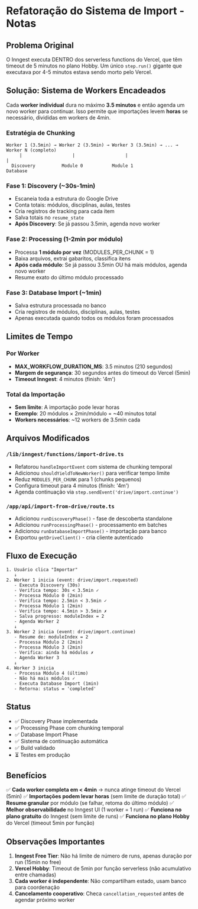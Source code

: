 # Refatoração do Sistema de Import - Notas

## Problema Original
O Inngest executa DENTRO dos serverless functions do Vercel, que têm timeout de 5 minutos no plano Hobby.
Um único `step.run()` gigante que executava por 4-5 minutos estava sendo morto pelo Vercel.

## Solução: Sistema de Workers Encadeados

Cada **worker individual** dura no máximo **3.5 minutos** e então agenda um novo worker para continuar.
Isso permite que importações levem **horas** se necessário, divididas em workers de 4min.

### Estratégia de Chunking

```
Worker 1 (3.5min) → Worker 2 (3.5min) → Worker 3 (3.5min) → ... → Worker N (completo)
     |                   |                   |                          |
  Discovery          Module 0           Module 1                   Database
```

### Fase 1: Discovery (~30s-1min)
- Escaneia toda a estrutura do Google Drive
- Conta totais: módulos, disciplinas, aulas, testes
- Cria registros de tracking para cada item
- Salva totais no `resume_state`
- **Após Discovery**: Se já passou 3.5min, agenda novo worker

### Fase 2: Processing (1-2min por módulo)
- Processa **1 módulo por vez** (MODULES_PER_CHUNK = 1)
- Baixa arquivos, extrai gabaritos, classifica itens
- **Após cada módulo**: Se já passou 3.5min OU há mais módulos, agenda novo worker
- Resume exato do último módulo processado

### Fase 3: Database Import (~1min)
- Salva estrutura processada no banco
- Cria registros de módulos, disciplinas, aulas, testes
- Apenas executada quando todos os módulos foram processados

## Limites de Tempo

### Por Worker
- **MAX_WORKFLOW_DURATION_MS**: 3.5 minutos (210 segundos)
- **Margem de segurança**: 30 segundos antes do timeout do Vercel (5min)
- **Timeout Inngest**: 4 minutos (finish: '4m')

### Total da Importação
- **Sem limite**: A importação pode levar horas
- **Exemplo**: 20 módulos × 2min/módulo = ~40 minutos total
- **Workers necessários**: ~12 workers de 3.5min cada

## Arquivos Modificados

### `/lib/inngest/functions/import-drive.ts`
- Refatorou `handleImportEvent` com sistema de chunking temporal
- Adicionou `shouldYieldToNewWorker()` para verificar tempo limite
- Reduz `MODULES_PER_CHUNK` para 1 (chunks pequenos)
- Configura timeout para 4 minutos (finish: '4m')
- Agenda continuação via `step.sendEvent('drive/import.continue')`

### `/app/api/import-from-drive/route.ts`
- Adicionou `runDiscoveryPhase()` - fase de descoberta standalone
- Adicionou `runProcessingPhase()` - processamento em batches
- Adicionou `runDatabaseImportPhase()` - importação para banco
- Exportou `getDriveClient()` - cria cliente autenticado

## Fluxo de Execução

```
1. Usuário clica "Importar"
   ↓
2. Worker 1 inicia (event: drive/import.requested)
   - Executa Discovery (30s)
   - Verifica tempo: 30s < 3.5min ✓
   - Processa Módulo 0 (2min)
   - Verifica tempo: 2.5min < 3.5min ✓
   - Processa Módulo 1 (2min)
   - Verifica tempo: 4.5min > 3.5min ✗
   - Salva progresso: moduleIndex = 2
   - Agenda Worker 2
   ↓
3. Worker 2 inicia (event: drive/import.continue)
   - Resume de: moduleIndex = 2
   - Processa Módulo 2 (2min)
   - Processa Módulo 3 (2min)
   - Verifica: ainda há módulos ✗
   - Agenda Worker 3
   ↓
4. Worker 3 inicia
   - Processa Módulo 4 (último)
   - Não há mais módulos ✓
   - Executa Database Import (1min)
   - Retorna: status = 'completed'
```

## Status
- ✅ Discovery Phase implementada
- ✅ Processing Phase com chunking temporal
- ✅ Database Import Phase
- ✅ Sistema de continuação automática
- ✅ Build validado
- ⏳ Testes em produção

## Benefícios

✅ **Cada worker completa em < 4min** → nunca atinge timeout do Vercel (5min)
✅ **Importações podem levar horas** (sem limite de duração total)
✅ **Resume granular** por módulo (se falhar, retoma do último módulo)
✅ **Melhor observabilidade** no Inngest UI (1 worker = 1 run)
✅ **Funciona no plano gratuito** do Inngest (sem limite de runs)
✅ **Funciona no plano Hobby** do Vercel (timeout 5min por função)

## Observações Importantes

1. **Inngest Free Tier**: Não há limite de número de runs, apenas duração por run (15min no free)
2. **Vercel Hobby**: Timeout de 5min por função serverless (não acumulativo entre chamadas)
3. **Cada worker é independente**: Não compartilham estado, usam banco para coordenação
4. **Cancelamento cooperativo**: Checa `cancellation_requested` antes de agendar próximo worker
